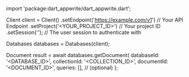 import 'package:dart_appwrite/dart_appwrite.dart';

Client client = Client()
    .setEndpoint('https://example.com/v1') // Your API Endpoint
    .setProject('<YOUR_PROJECT_ID>') // Your project ID
    .setSession(''); // The user session to authenticate with

Databases databases = Databases(client);

Document result = await databases.getDocument(
    databaseId: '<DATABASE_ID>',
    collectionId: '<COLLECTION_ID>',
    documentId: '<DOCUMENT_ID>',
    queries: [], // (optional)
);
